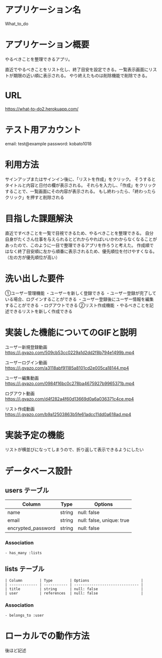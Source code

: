 # アプリケーション名	

What_to_do

# アプリケーション概要

やるべきことを整理できるアプリ。

直近でやるべきことをリスト化し、終了目安を設定できる。一覧表示画面にリストが期限の近い順に表示される。
やり終えたものは削除機能で削除できる。

# URL
https://what-to-do2.herokuapp.com/


# テスト用アカウント
email: test@example
password: kobato1018

# 利用方法
 サインアップまたはサインイン後に、「リストを作成」をクリック。
 そうするとタイトルと内容と日付の欄が表示される。
 それらを入力し、「作成」をクリックすることで、一覧画面にその内容が表示される。
 もし終わったら、「終わったらクリック」を押すと削除される

# 目指した課題解決
 直近ですべきことを一覧で目視できるため、やるべきことを整理できる。
 自分自身がたくさん仕事を与えられるとどれからやればいいかわからなくなることがあったので、このように一目で整理できるアプリを作ろうと考えた。
 作成順ではなく終了目安順に左から順番に表示されるため、優先順位を付けやすくなる。（左の方が優先順位が高い）


# 洗い出した要件
 ①ユーザー管理機能
 ・ユーザーを新しく登録できる
 ・ユーザー登録が完了している場合、ログインすることができる
 ・ユーザー登録後にユーザー情報を編集することができる
 ・ログアウトできる
 ②リスト作成機能
 ・やるべきことを記述できるリストを新しく作成できる
 
# 実装した機能についてのGIFと説明

ユーザー新規登録動画
 https://i.gyazo.com/509cb53cc0229a1d2dd2f8b794e1499b.mp4

ユーザーログイン動画
 https://i.gyazo.com/a3118abf91185a8101cd2e005ca18144.mp4

ユーザー編集動画
 https://i.gyazo.com/0984f16bc0c278ba4675927b9965371b.mp4

ログアウト動画
https://i.gyazo.com/d4f282a4f60d13669d0a6a036371c4ce.mp4

リスト作成動画
https://i.gyazo.com/b9a12503863b5fe61adcc11dd0a618ad.mp4


# 実装予定の機能
リストが横並びになってしまうので、折り返して表示できるようにしたい
# データベース設計


  ## users テーブル

   | Column             | Type    | Options                   |
   | ------------------ | ------- | ------------------------- |
   | name               | string  | null: false               |
   | email              | string  | null: false, unique: true |
   | encrypted_password | string  | null: false               |


   ### Association

    - has_many :lists

   ##  lists テーブル

    | Column        | Type        | Options                        |
    | ------------- | ----------- | ------------------------------ |
    | title         | string      | null: false                    |
    | user          | references  | null: false                    |

   ### Association

    - belongs_to :user


# ローカルでの動作方法
後ほど記述
